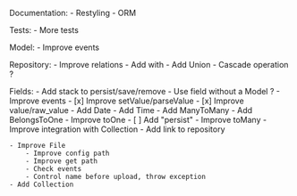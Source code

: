 Documentation:
	- Restyling
	- ORM

Tests:
	- More tests

Model:
	- Improve events

Repository:
	- Improve relations
	- Add with
	- Add Union
	- Cascade operation ?

Fields:
	- Add stack to persist/save/remove
	- Use field without a Model ?
	- Improve events
	- [x] Improve setValue/parseValue
	- [x] Improve value/raw_value
	- Add Date
	- Add Time
	- Add ManyToMany
	- Add BelongsToOne
	- Improve toOne
		- [ ] Add "persist"
	- Improve toMany
		- Improve integration with Collection
		- Add link to repository

	- Improve File
		- Improve config path
		- Improve get path
		- Check events
		- Control name before upload, throw exception
	- Add Collection